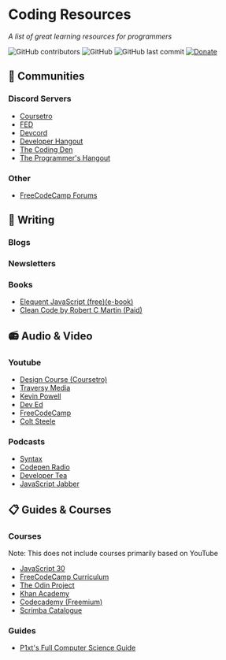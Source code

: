 # Coding Resources
*A list of great learning resources for programmers*

![GitHub contributors](https://img.shields.io/github/contributors/b3u/coding-resources?style=flat-square)
![GitHub](https://img.shields.io/github/license/b3u/coding-resources?style=flat-square)
![GitHub last commit](https://img.shields.io/github/last-commit/b3u/coding-resources?style=flat-square)
[![Donate](https://img.shields.io/badge/Donate-Buy%20me%20a%20coffee-ff813f?logo=buy-me-a-coffee&style=flat-square)](https://www.buymeacoffee.com/b3u)

## :speech_balloon: Communities
### Discord Servers
  - [Coursetro](https://discord.gg/a27CKAF)
  - [FED](https://discord.gg/kx7pk6J)
  - [Devcord](https://discord.gg/devcord)
  - [Developer Hangout](https://discord.gg/developers)
  - [The Coding Den](https://discord.gg/code)
  - [The Programmer's Hangout](https://discord.gg/BQN6BYE)
### Other
  - [FreeCodeCamp Forums](https://freecodecamp.org/forum)
## :memo: Writing
### Blogs
### Newsletters
### Books
  - [Elequent JavaScript (free)(e-book)](https://eloquentjavascript.net/)
  - [Clean Code by Robert C Martin (Paid)](https://www.amazon.com/Clean-Code-Handbook-Software-Craftsmanship/dp/0132350882)
## :radio: Audio & Video
### Youtube
  - [Design Course (Coursetro)](https://www.youtube.com/channel/UCVyRiMvfUNMA1UPlDPzG5Ow)
  - [Traversy Media](https://www.youtube.com/channel/UC29ju8bIPH5as8OGnQzwJyA)
  - [Kevin Powell](https://www.youtube.com/channel/UCJZv4d5rbIKd4QHMPkcABCw)
  - [Dev Ed](https://www.youtube.com/channel/UClb90NQQcskPUGDIXsQEz5Q)
  - [FreeCodeCamp](https://www.youtube.com/channel/UC8butISFwT-Wl7EV0hUK0BQ)
  - [Colt Steele](https://www.youtube.com/channel/UCrqAGUPPMOdo0jfQ6grikZw)
### Podcasts
  - [Syntax](https://syntax.fm/)
  - [Codepen Radio](https://blog.codepen.io/radio/)
  - [Developer Tea](https://spec.fm/podcasts/developer-tea)
  - [JavaScript Jabber](https://devchat.tv/js-jabber/)
## :clipboard: Guides & Courses
### Courses
Note: This does not include courses primarily based on YouTube
  - [JavaScript 30](https://javascript30.com)
  - [FreeCodeCamp Curriculum](https://freecodecamp.org/learn)
  - [The Odin Project](https://www.theodinproject.com)
  - [Khan Academy](https://www.khanacademy.org/computing)
  - [Codecademy (Freemium)](https://www.codecademy.com)
  - [Scrimba Catalogue](https://scrimba.com/)
### Guides
  - [P1xt's Full Computer Science Guide](https://github.com/P1xt/p1xt-guides)
